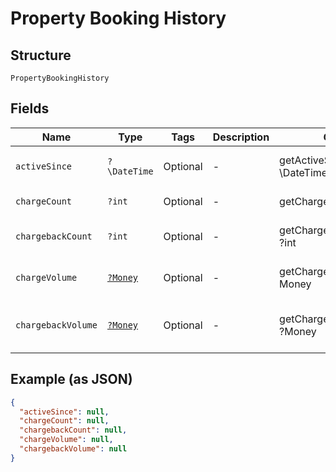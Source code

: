 
# Property Booking History

## Structure

`PropertyBookingHistory`

## Fields

| Name | Type | Tags | Description | Getter | Setter |
|  --- | --- | --- | --- | --- | --- |
| `activeSince` | `?\DateTime` | Optional | - | getActiveSince(): ?\DateTime | setActiveSince(?\DateTime activeSince): void |
| `chargeCount` | `?int` | Optional | - | getChargeCount(): ?int | setChargeCount(?int chargeCount): void |
| `chargebackCount` | `?int` | Optional | - | getChargebackCount(): ?int | setChargebackCount(?int chargebackCount): void |
| `chargeVolume` | [`?Money`](../../doc/models/money.md) | Optional | - | getChargeVolume(): ?Money | setChargeVolume(?Money chargeVolume): void |
| `chargebackVolume` | [`?Money`](../../doc/models/money.md) | Optional | - | getChargebackVolume(): ?Money | setChargebackVolume(?Money chargebackVolume): void |

## Example (as JSON)

```json
{
  "activeSince": null,
  "chargeCount": null,
  "chargebackCount": null,
  "chargeVolume": null,
  "chargebackVolume": null
}
```

